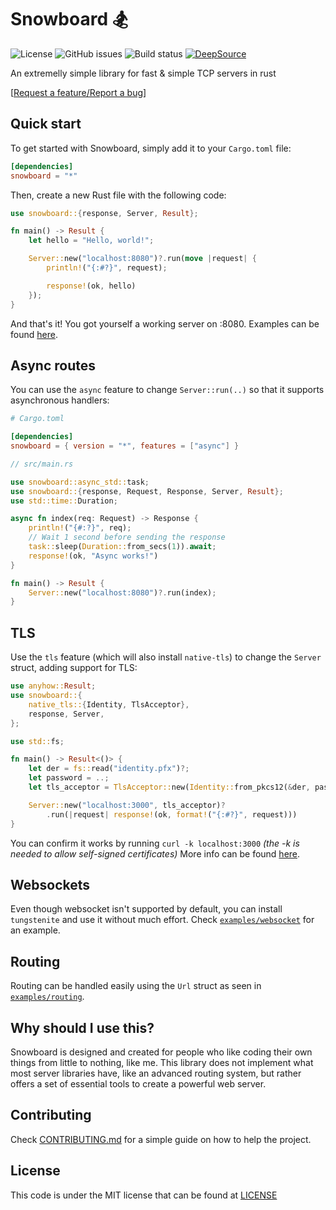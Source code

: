 # **Snowboard 🏂**

![License](https://img.shields.io/github/license/Brian3647/snowboard)
![GitHub issues](https://img.shields.io/github/issues/Brian3647/snowboard)
![Build status](https://img.shields.io/github/actions/workflow/status/Brian3647/snowboard/rust.yml)
[![DeepSource](https://app.deepsource.com/gh/Brian3647/snowboard.svg/?label=active+issues&show_trend=false)](https://app.deepsource.com/gh/Brian3647/snowboard/)

An extremelly simple library for fast & simple TCP servers in rust

\[[Request a feature/Report a bug](https://github.com/Brian3647/snowboard/issues)\]

## **Quick start**

To get started with Snowboard, simply add it to your `Cargo.toml` file:

```toml
[dependencies]
snowboard = "*"
```

Then, create a new Rust file with the following code:

```rust
use snowboard::{response, Server, Result};

fn main() -> Result {
    let hello = "Hello, world!";

    Server::new("localhost:8080")?.run(move |request| {
        println!("{:#?}", request);

        response!(ok, hello)
    });
}
```

And that's it! You got yourself a working server on :8080. Examples can be found [here](./examples/).

## **Async routes**

You can use the `async` feature to change `Server::run(..)` so that it supports asynchronous handlers:

```toml
# Cargo.toml

[dependencies]
snowboard = { version = "*", features = ["async"] }
```

```rust
// src/main.rs

use snowboard::async_std::task;
use snowboard::{response, Request, Response, Server, Result};
use std::time::Duration;

async fn index(req: Request) -> Response {
    println!("{#:?}", req);
    // Wait 1 second before sending the response
    task::sleep(Duration::from_secs(1)).await;
    response!(ok, "Async works!")
}

fn main() -> Result {
    Server::new("localhost:8080")?.run(index);
}
```

## **TLS**

Use the `tls` feature (which will also install `native-tls`) to change the `Server` struct, adding support for TLS:

```rust
use anyhow::Result;
use snowboard::{
    native_tls::{Identity, TlsAcceptor},
    response, Server,
};

use std::fs;

fn main() -> Result<()> {
    let der = fs::read("identity.pfx")?;
    let password = ..;
    let tls_acceptor = TlsAcceptor::new(Identity::from_pkcs12(&der, password)?)?;

    Server::new("localhost:3000", tls_acceptor)?
        .run(|request| response!(ok, format!("{:#?}", request)))
}
```

You can confirm it works by running `curl -k localhost:3000` _(the -k is needed to allow self-signed certificates)_
More info can be found [here](./examples/tls/).

## **Websockets**

Even though websocket isn't supported by default, you can install `tungstenite` and use it without much effort.
Check [`examples/websocket`](./examples/websocket/src/main.rs) for an example.

## **Routing**

Routing can be handled easily using the `Url` struct as seen in [`examples/routing`](./examples/routing/src/main.rs).

## **Why should I use this?**

Snowboard is designed and created for people who like coding their own things from little to nothing, like me.
This library does not implement what most server libraries have, like an advanced routing system,
but rather offers a set of essential tools to create a powerful web server.

## **Contributing**

Check [CONTRIBUTING.md](CONTRIBUTING.md) for a simple guide on how to help the project.

## **License**

This code is under the MIT license that can be found at [LICENSE](./LICENSE)
